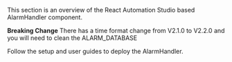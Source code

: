 This section is an overview of the React Automation Studio based AlarmHandler component.

**Breaking Change**
There has a time format change from V2.1.0 to V2.2.0 and you will need to clean the ALARM_DATABASE

Follow the setup and user guides to deploy the AlarmHandler.